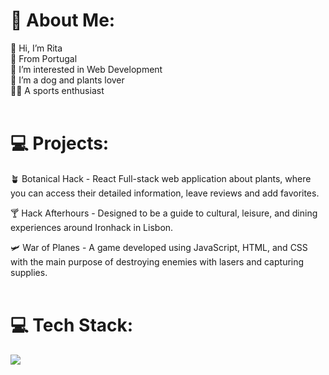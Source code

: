 # 💫 About Me:
👋 Hi, I’m Rita<br>📍 From Portugal<br>👀 I’m interested in Web Development<br>🌱 I’m a dog and plants lover<br>🏋️‍♂️ A sports enthusiast<br><br>

# 💻 Projects:
🪴 Botanical Hack - React Full-stack web application about plants, where you can access their detailed information, leave reviews and add favorites.<br>

🍸 Hack Afterhours - Designed to be a guide to cultural, leisure, and dining experiences around Ironhack in Lisbon. <br>

🛩️ War of Planes - A game developed using JavaScript, HTML, and CSS with the main purpose of destroying enemies with lasers and capturing supplies.<br><br>


# 💻 Tech Stack:
<p><img align="center"
    src="https://skillicons.dev/icons?i=js,html,css,react,mongodb,nodejs,express,postman,git,vscode,github,figma,netlify,materialui,bootstrap,codepen,discord,(https://skillicom.dev"></p>

<!-- Proudly created with GPRM ( https://gprm.itsvg.in ) -->

<!---
saraiva-rita/saraiva-rita is a ✨ special ✨ repository because its `README.md` (this file) appears on your GitHub profile.
You can click the Preview link to take a look at your changes.
--->
